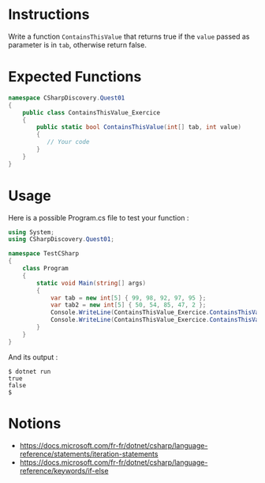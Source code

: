 # Instructions

Write a function `ContainsThisValue` that returns true if the `value` passed as parameter is in `tab`, otherwise return false.

# Expected Functions

```C#
namespace CSharpDiscovery.Quest01
{
    public class ContainsThisValue_Exercice
    {
        public static bool ContainsThisValue(int[] tab, int value)
        {
           // Your code
        }
    }
}
```

# Usage

Here is a possible Program.cs file to test your function :

```C#
using System;
using CSharpDiscovery.Quest01;

namespace TestCSharp
{
    class Program
    {
        static void Main(string[] args)
        {
            var tab = new int[5] { 99, 98, 92, 97, 95 };
            var tab2 = new int[5] { 50, 54, 85, 47, 2 };
            Console.WriteLine(ContainsThisValue_Exercice.ContainsThisValue(tab, 97));
            Console.WriteLine(ContainsThisValue_Exercice.ContainsThisValue(tab2, 51));
        }
    }
}
```

And its output :

```
$ dotnet run
true
false
$
```

# Notions

- https://docs.microsoft.com/fr-fr/dotnet/csharp/language-reference/statements/iteration-statements
- https://docs.microsoft.com/fr-fr/dotnet/csharp/language-reference/keywords/if-else
